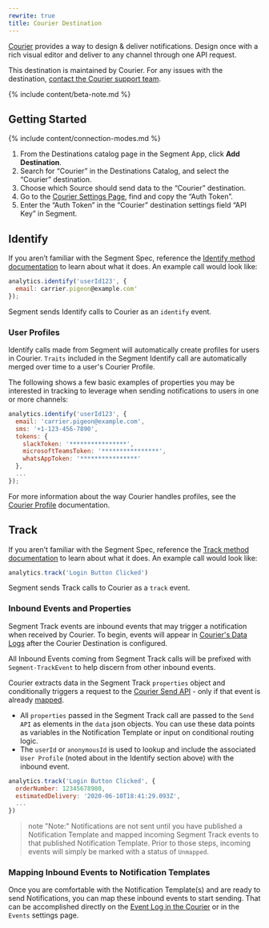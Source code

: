```yaml
---
rewrite: true
title: Courier Destination
---
```


[Courier](https://courier.com?utm_source=segmentio&utm_medium=docs&utm_campaign=partners) provides a way to design & deliver notifications. Design once with a rich visual editor and  deliver to any channel through one API request.

This destination is maintained by Courier. For any issues with the destination, [contact the Courier support team](mailto:support@courier.com).

{% include content/beta-note.md %}

## Getting Started

{% include content/connection-modes.md %} 

1. From the Destinations catalog page in the Segment App, click **Add Destination**.
2. Search for “Courier” in the Destinations Catalog, and select the “Courier” destination.
3. Choose which Source should send data to the “Courier” destination.
4. Go to the [Courier Settings Page](https://courier.com/settings), find and copy the “Auth Token”.
5. Enter the “Auth Token” in the “Courier” destination settings field “API Key” in Segment.

## Identify

If you aren’t familiar with the Segment Spec, reference the [Identify method documentation](https://segment.com/docs/connections/spec/identify/) to learn about what it does. An example call would look like:

```js
analytics.identify('userId123', {
  email: carrier.pigeon@example.com'
});
```

Segment sends Identify calls to Courier as an `identify` event.

### User Profiles

Identify calls made from Segment will automatically create profiles for users in Courier. `Traits` included in the Segment Identify call are automatically merged over time to a user's Courier Profile. 

The following shows a few basic examples of properties you may be interested in tracking to leverage when sending notifications to users in one or more channels:

```js
analytics.identify('userId123', {
  email: 'carrier.pigeon@example.com',
  sms: '+1-123-456-7890',
  tokens: {
    slackToken: '****************',
    microsoftTeamsToken: '****************',
    whatsAppToken: '****************'
  },
  ...
});
```

For more information about the way Courier handles profiles, see the [Courier Profile](https://docs.courier.com/reference/profiles-api?utm_source=segmentio&utm_medium=docs&utm_campaign=partners) documentation.

## Track

If you aren't familiar with the Segment Spec, reference the [Track method documentation](https://segment.com/docs/connections/spec/track/) to learn about what it does. An example call would look like:

```js
analytics.track('Login Button Clicked')
```

Segment sends Track calls to Courier as a `track` event.

### Inbound Events and Properties

Segment Track events are inbound events that may trigger a notification when received by Courier. To begin, events will appear in [Courier's Data Logs](https://www.trycourier.app/data/messages?utm_source=segmentio&utm_medium=docs&utm_campaign=partners) after the Courier Destination is configured. 

All Inbound Events coming from Segment Track calls will be prefixed with `Segment-TrackEvent` to help discern from other inbound events.  

Courier extracts data in the Segment Track `properties` object and conditionally triggers a request to the [Courier Send API](https://docs.courier.com/reference/send-api?utm_source=segmentio&utm_medium=docs&utm_campaign=partners) - only if that event is already [mapped](https://www.google.com/url?q=https://help.courier.com/en/articles/4202416-how-to-create-and-map-event-triggers-for-your-notifications&sa=D&ust=1601580114151000&usg=AFQjCNFl86AcJc2U8l45vfHFloXO2rDVUA). 

* All `properties` passed in the Segment Track call are passed to the `Send API` as elements in the `data` json objects. You can use these data points as variables in the Notification Template or input on conditional routing logic.
* The `userId` or `anonymousId` is used to lookup and include the associated `User Profile` (noted about in the Identify section above) with the inbound event.

```js
analytics.track('Login Button Clicked', {
  orderNumber: 12345678980,
  estimatedDelivery: '2020-06-10T18:41:29.093Z',
  ...
})
```
> note "Note:"
> Notifications are not sent until you have published a Notification Template and mapped incoming Segment Track events to that published Notification Template. Prior to those steps, incoming events will simply be marked with a status of `Unmapped`.  

### Mapping Inbound Events to Notification Templates

Once you are comfortable with the Notification Template(s) and are ready to send Notifications, you can map these inbound events to start sending. That can be accomplished directly on the [Event Log in the Courier](https://www.trycourier.app/data/messages?status=unmapped) or in the `Events` settings page.